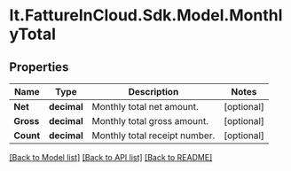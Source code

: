 # It.FattureInCloud.Sdk.Model.MonthlyTotal

## Properties

Name | Type | Description | Notes
------------ | ------------- | ------------- | -------------
**Net** | **decimal** | Monthly total net amount. | [optional] 
**Gross** | **decimal** | Monthly total gross amount. | [optional] 
**Count** | **decimal** | Monthly total receipt number. | [optional] 

[[Back to Model list]](../README.md#documentation-for-models) [[Back to API list]](../README.md#documentation-for-api-endpoints) [[Back to README]](../README.md)

